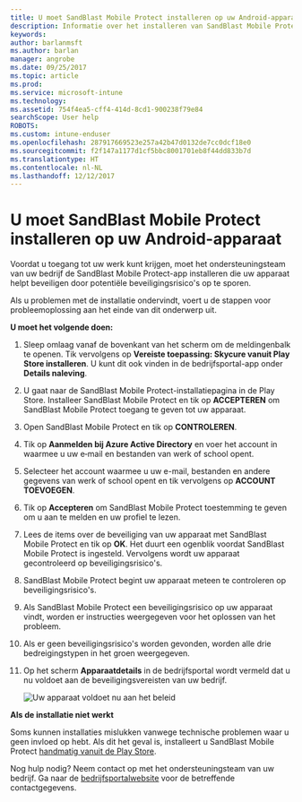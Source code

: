 ```yaml
---
title: U moet SandBlast Mobile Protect installeren op uw Android-apparaat | Microsoft Docs
description: Informatie over het installeren van SandBlast Mobile Protect op uw Android-apparaat.
keywords: 
author: barlanmsft
ms.author: barlan
manager: angrobe
ms.date: 09/25/2017
ms.topic: article
ms.prod: 
ms.service: microsoft-intune
ms.technology: 
ms.assetid: 754f4ea5-cff4-414d-8cd1-900238f79e84
searchScope: User help
ROBOTS: 
ms.custom: intune-enduser
ms.openlocfilehash: 287917669523e257a42b47d0132de7cc0dcf18e0
ms.sourcegitcommit: f2f147a1177d1cf5bbc8001701eb8f44dd833b7d
ms.translationtype: HT
ms.contentlocale: nl-NL
ms.lasthandoff: 12/12/2017
---
```

# <a name="you-need-to-install-sandblast-mobile-protect-on-your-android-device"></a>U moet SandBlast Mobile Protect installeren op uw Android-apparaat

Voordat u toegang tot uw werk kunt krijgen, moet het ondersteuningsteam van uw bedrijf de SandBlast Mobile Protect-app installeren die uw apparaat helpt beveiligen door potentiële beveiligingsrisico's op te sporen.

Als u problemen met de installatie ondervindt, voert u de stappen voor probleemoplossing aan het einde van dit onderwerp uit.

**U moet het volgende doen:**

1. Sleep omlaag vanaf de bovenkant van het scherm om de meldingenbalk te openen. Tik vervolgens op **Vereiste toepassing: Skycure vanuit Play Store installeren**. U kunt dit ook vinden in de bedrijfsportal-app onder __Details naleving__.

2. U gaat naar de SandBlast Mobile Protect-installatiepagina in de Play Store. Installeer SandBlast Mobile Protect en tik op **ACCEPTEREN** om SandBlast Mobile Protect toegang te geven tot uw apparaat.

3. Open SandBlast Mobile Protect en tik op **CONTROLEREN**.

4. Tik op **Aanmelden bij Azure Active Directory** en voer het account in waarmee u uw e‑mail en bestanden van werk of school opent.

5. Selecteer het account waarmee u uw e-mail, bestanden en andere gegevens van werk of school opent en tik vervolgens op **ACCOUNT TOEVOEGEN**.

6. Tik op **Accepteren** om SandBlast Mobile Protect toestemming te geven om u aan te melden en uw profiel te lezen.

7. Lees de items over de beveiliging van uw apparaat met SandBlast Mobile Protect en tik op **OK**. Het duurt een ogenblik voordat SandBlast Mobile Protect is ingesteld. Vervolgens wordt uw apparaat gecontroleerd op beveiligingsrisico's.

8. SandBlast Mobile Protect begint uw apparaat meteen te controleren op beveiligingsrisico's.

9.  Als SandBlast Mobile Protect een beveiligingsrisico op uw apparaat vindt, worden er instructies weergegeven voor het oplossen van het probleem.

10.  Als er geen beveiligingsrisico's worden gevonden, worden alle drie bedreigingstypen in het groen weergegeven.

11. Op het scherm **Apparaatdetails** in de bedrijfsportal wordt vermeld dat u nu voldoet aan de beveiligingsvereisten van uw bedrijf.

    ![Uw apparaat voldoet nu aan het beleid](./media/mtd-device-now-compliant-android.png)

**Als de installatie niet werkt**

Soms kunnen installaties mislukken vanwege technische problemen waar u geen invloed op hebt. Als dit het geval is, installeert u SandBlast Mobile Protect [handmatig vanuit de Play Store](https://play.google.com/store/apps/details?id=com.lacoon.security.fox).

Nog hulp nodig? Neem contact op met het ondersteuningsteam van uw bedrijf. Ga naar de [bedrijfsportalwebsite](https://portal.manage.microsoft.com#HelpDeskDialog) voor de betreffende contactgegevens.
